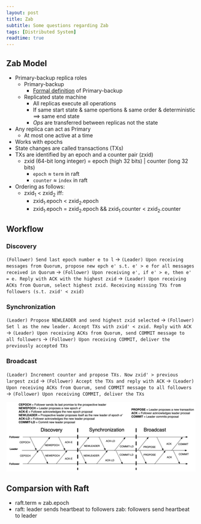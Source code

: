 ```yaml
---
layout: post
title: Zab
subtitle: Some questions regarding Zab
tags: [Distributed System]
readtime: true
---
```


## Zab Model
- Primary-backup replica roles
  - Primary-backup
    - [Formal definition](https://www.cs.cornell.edu/fbs/publications/DSbook.c8.pdf) of Primary-backup
  - Replicated state machine
    - All replicas execute all operations
    - If same start state & same opertions & same order & deterministic ==> same end state
    - *Ops* are transferred between replicas not the state
- Any replica can act as Primary
  - At most one active at a time
- Works with epochs
- State changes are called transactions (TXs)
- TXs are identified by an epoch and a counter pair (zxid)
  - zxid (64-bit long integer) = epoch (high 32 bits) | counter (long 32 bits)
    - `epoch` $\approx$ `term` in raft
    - `counter` $\approx$ `index` in raft
- Ordering as follows:
  - zxid<sub>1</sub> < zxid<sub>2</sub> iff:
    - zxid<sub>1</sub>.epoch < zxid<sub>2</sub>.epoch
    - zxid<sub>1</sub>.epoch = zxid<sub>2</sub>.epoch && zxid<sub>1</sub>.counter < zxid<sub>2</sub>.counter

## Workflow
### Discovery
`(Follower) Send last epoch number e to l` <a>&rarr;</a> `(Leader) Upon receiving messages from Quorum, propose new epch e' s.t. e' > e for all messages received in Quorum` <a>&rarr;</a> `(Follower) Upon receiving e', if e' > e, then e' = e. Reply with ACK with the highest zxid` <a>&rarr;</a> `(Leader) Upon receiving ACKs from Quorum, select highest zxid. Receiving missing TXs from followers (s.t. zxid' < zxid)`
### Synchronization
`(Leader) Propose NEWLEADER and send highest zxid selected` <a>&rarr;</a> `(Follower) Set l as the new leader. Accept TXs with zxid' < zxid. Reply with ACK` <a>&rarr;</a> `(Leader) Upon receiving ACKs from Quorum, send COMMIT message to all followers` <a>&rarr;</a> `(Follower) Upon receiving COMMIT, deliver the previously accepted TXs`
### Broadcast
`(Leader) Increment counter and propose TXs. Now zxid' > previous largest zxid` <a>&rarr;</a> `(Follower) Accept the TXs and reply with ACK` <a>&rarr;</a> `(Leader) Upon receiving ACKs from Quorum, send COMMIT message to all followers` <a>&rarr;</a> `(Follower) Upon receiving COMMIT, deliver the TXs`

![zab](../assets/img/zab/zab.png)


## Comparsion with Raft
- raft.term $\approx$ zab.epoch
- raft: leader sends heartbeat to followers
  zab: followers send heartbeat to leader